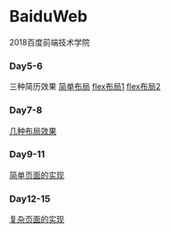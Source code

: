 # BaiduWeb
2018百度前端技术学院

### Day5-6
三种简历效果
[简单布局](https://younguei.github.io/BaiduWeb/Day5/Day5.1.html)
[flex布局1](https://younguei.github.io/BaiduWeb/Day5/Day5.2.html)
[flex布局2](https://younguei.github.io/BaiduWeb/Day5/Day5.3.html)

### Day7-8
[几种布局效果](https://younguei.github.io/BaiduWeb/Day7-8/Day7_8.html)

### Day9-11
[简单页面的实现](https://younguei.github.io/BaiduWeb/Day9-11/index.html)

### Day12-15
[复杂页面的实现](https://younguei.github.io/BaiduWeb/Day12-15/index.html)
